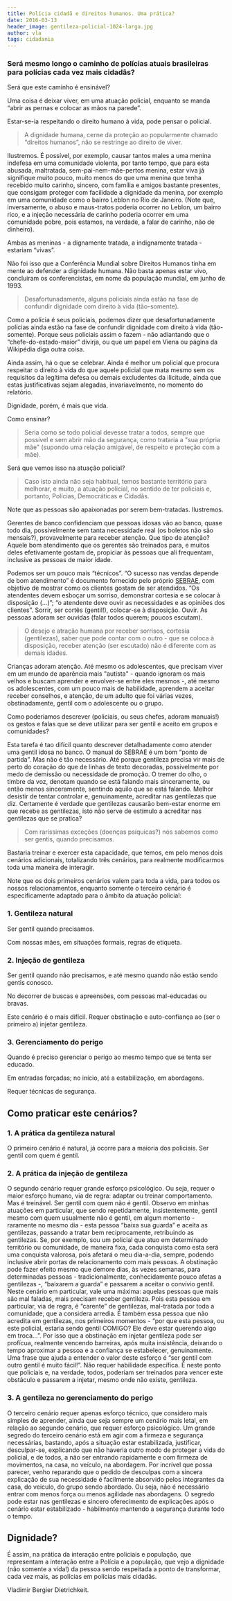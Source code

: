 ```yaml
---
title: Polícia cidadã e direitos humanos. Uma prática?
date: 2016-03-13
header_image: gentileza-policial-1024-larga.jpg
author: vla
tags: cidadania
---
```


### Será mesmo longo o caminho de polícias atuais brasileiras para polícias cada vez mais cidadãs? 

Será que este caminho é ensinável?

Uma coisa é deixar viver, em uma atuação policial, enquanto se manda “abrir as pernas e colocar as mãos na parede”. 

Estar-se-ia respeitando o direito humano à vida, pode pensar o policial. 

> A dignidade humana, cerne da proteção ao popularmente chamado “direitos humanos”, não se restringe ao direito de viver. 

Ilustremos. É possível, por exemplo, causar tantos males a uma menina indefesa em uma comunidade violenta, por tanto tempo, que para esta abusada, maltratada, sem-pai-nem-mãe-pertos menina, estar viva já signifique muito pouco, muito menos do que uma menina que tenha recebido muito carinho, sincero, com família e amigos bastante presentes, que consigam proteger com facilidade a dignidade da menina, por exemplo em uma comunidade como o bairro Leblon no Rio de Janeiro. (Note que, inversamente, o abuso e maus-tratos poderia ocorrer no Leblon, um bairro rico, e a injeção necessária de carinho poderia ocorrer em uma comunidade pobre, pois estamos, na verdade, a falar de carinho, não de dinheiro).

Ambas as meninas - a dignamente tratada, a indignamente tratada - estariam “vivas”.

Não foi isso que a Conferência Mundial sobre Direitos Humanos tinha em mente ao defender a dignidade humana. Não basta apenas estar vivo, concluiram os conferencistas, em nome da população mundial, em junho de 1993.

> Desafortunadamente, alguns policiais ainda estão na fase de confundir dignidade com direito à vida (tão-somente). 

Como a polícia é seus policiais, podemos dizer que desafortunadamente polícias ainda estão na fase de confundir dignidade com direito à vida (tão-somente). Porque seus policiais assim o fazem - não adiantando que o “chefe-do-estado-maior” divirja, ou que um papel em Viena ou página da Wikipédia diga outra coisa.

Ainda assim, há o que se celebrar. Ainda é melhor um policial que procura respeitar o direito à vida do que aquele policial que mata mesmo sem os requisitos da legítima defesa ou demais excludentes da ilicitude, ainda que estas justificativas sejam alegadas, invariavelmente, no momento do relatório.

Dignidade, porém, é mais que vida. 

Como ensinar? 

> Seria como se todo policial devesse tratar a todos, sempre que possível e sem abrir mão da segurança, como trataria a "sua própria mãe" (supondo uma relação amigável, de respeito e proteção com a mãe).

Será que vemos isso na atuação policial?

> Caso isto ainda não seja habitual, temos bastante território para melhorar, e muito, a atuação policial, no sentido de ter policiais e, portanto, Polícias, Democráticas e Cidadãs. 

Note que as pessoas são apaixonadas por serem bem-tratadas. Ilustremos. 

Gerentes de banco confidenciam que pessoas idosas vão ao banco, quase todo dia, possivelmente sem tanta necessidade real (os boletos não são mensais?), provavelmente para receber atenção. Que tipo de atenção? Aquele bom atendimento que os gerentes são treinados para, e muitos deles efetivamente gostam de, propiciar às pessoas que ali frequentam, inclusive as pessoas de maior idade.

Podemos ser um pouco mais “técnicos”. “O sucesso nas vendas depende de bom atendimento” é documento fornecido pelo próprio <a href="http://www.sebrae.com.br/sites/PortalSebrae/artigos/O-sucesso-nas-vendas-depende-de-bom-atendimento" target="_blank">SEBRAE</a>, com objetivo de mostrar como os clientes gostam de ser atendidos. “Os atendentes devem esboçar um sorriso, demonstrar cortesia e se colocar à disposição (...)”; “o atendente deve ouvir as necessidades e as opiniões dos clientes”. Sorrir, ser cortês (gentil!), colocar-se à disposição. Ouvir. As pessoas adoram ser ouvidas (falar todos querem; poucos escutam).

> O desejo e atração humana por receber sorrisos, cortesia (gentilezas), saber que pode contar com o outro - que se coloca à disposição, receber atenção (ser escutado) não é diferente com as demais idades. 

Crianças adoram atenção. Até mesmo os adolescentes, que precisam viver em um mundo de aparência mais "autista" - quando ignoram os mais velhos e buscam aprender e envolver-se entre eles mesmos -, até mesmo os adolescentes, com um pouco mais de habilidade, aprendem a aceitar receber conselhos, e atenção, de um adulto que foi várias vezes, obstinadamente, gentil com o adolescente ou o grupo.

Como poderíamos descrever (policiais, ou seus chefes, adoram manuais!) os gestos e falas que se deve utilizar para ser gentil e aceito em grupos e comunidades? 

Esta tarefa é tao difícil quanto descrever detalhadamente como atender uma gentil idosa no banco. 
O manual do SEBRAE é um bom “ponto de partida”. Mas não é tão necessário. Até porque gentileza precisa vir mais de perto do coração do que de linhas de texto decoradas, possivelmente por medo de demissão ou necessidade de promoção. O tremer do olho, o timbre da voz, denotam quando se está falando mais sinceramente, ou então menos sinceramente, sentindo aquilo que se está falando. Melhor desistir de tentar controlar e, genuinamente, acreditar nas gentilezas que diz. Certamente é verdade que gentilezas causarão bem-estar enorme em que recebe as gentilezas, isto não serve de estímulo a acreditar nas gentilezas que se pratica?

> Com raríssimas exceções (doenças psíquicas?) nós sabemos como ser gentis, quando precisamos. 

Bastaria treinar e exercer esta capacidade, que temos, em pelo menos dois cenários adicionais, totalizando três cenários, para realmente modificarmos toda uma maneira de interagir. 

Note que os dois primeiros cenários valem para toda a vida, para todos os nossos relacionamentos, enquanto somente o terceiro cenário é especificamente adaptado para o âmbito da atuação policial:

### 1. Gentileza natural

Ser gentil quando precisamos.

Com nossas mães, em situações formais, regras de etiqueta.

### 2. Injeção de gentileza

Ser gentil quando não precisamos, e até mesmo quando não estão sendo gentis conosco. 

No decorrer de buscas e apreensões, com pessoas mal-educadas ou bravas.

Este cenário é o mais difícil. Requer obstinação e auto-confiança ao (ser o primeiro a) injetar gentileza.

### 3. Gerenciamento do perigo 

Quando é preciso gerenciar o perigo ao mesmo tempo que se tenta ser educado.

Em entradas forçadas; no início, até a estabilização, em abordagens. 

Requer técnicas de segurança. 

## Como praticar este cenários?

### 1. A prática da gentileza natural

O primeiro cenário é natural, já ocorre para a maioria dos policiais. Ser gentil com quem é gentil.

### 2. A prática da injeção de gentileza

O segundo cenário requer grande esforço psicológico. Ou seja, requer o maior esforço humano, via de regra: adaptar ou treinar comportamento. Mas é treinável. Ser gentil com quem não é gentil. Observo em minhas atuações em particular, que sendo repetidamente, insistentemente, gentil mesmo com quem usualmente não é gentil, em algum momento - raramente no mesmo dia - esta pessoa “baixa sua guarda” e aceita as gentilezas, passando a tratar bem reciprocamente, retribuindo as gentilezas. Se, por exemplo, sou um policial que atuo em determinado território ou comunidade, de maneira fixa, cada conquista como esta será uma conquista valorosa, pois afetará o meu dia-a-dia, sempre, podendo inclusive abrir portas de relacionamento com mais pessoas. A obstinação pode fazer efeito mesmo que demore dias, às vezes semanas, para determinadas pessoas - tradicionalmente, conhecidamente pouco afetas a gentilezas -, “baixarem a guarda” e passarem a aceitar o convívio gentil. Neste cenário em particular, vale uma máxima: aquelas pessoas que mais são mal faladas, mais precisam receber gentileza. Pois esta pessoa em particular, via de regra, é “carente” de gentilezas, mal-tratada por toda a comunidade, que a considera arredia. É também essa pessoa que não acredita em gentilezas, nos primeiros momentos - “por que esta pessoa, ou este policial, estaria sendo gentil COMIGO? Ele deve estar querendo algo em troca…”. Por isso que a obstinação em injetar gentileza pode ser profícua, realmente vencendo barreiras, após muita insistência, deixando o tempo aproximar a pessoa e a confiança se estabelecer, genuinamente. Uma frase que ajuda a entender o valor deste esforço é “ser gentil com outro gentil é muito fácil!”. Não requer habilidade específica. É neste ponto que policiais e, na verdade, todos, poderiam ser treinados para vencer este obstáculo e passarem a injetar, mesmo onde não existe, gentileza.

### 3. A gentileza no gerenciamento do perigo

O terceiro cenário requer apenas esforço técnico, que considero mais simples de aprender, ainda que seja sempre um cenário mais letal, em relação ao segundo cenário, que requer esforço psicológico. Um grande segredo do terceiro cenário está em agir com a firmeza e segurança necessárias, bastando, após a situação estar estabilizada, justificar, desculpar-se, explicando que não haveria outro modo de proteger a vida do policial, e de todos, a não ser entrando rapidamente e com firmeza de movimentos, na casa, no veículo, na abordagem. Por incrível que possa parecer, venho reparando que o pedido de desculpas com a sincera explicação de sua necessidade é facilmente absorvido pelos integrantes da casa, do veiculo, do grupo sendo abordado. Ou seja, não é necessário entrar com menos força ou menos agilidade nas abordagens. O segredo pode estar nas gentilezas e sincero oferecimento de explicações após o cenário estar estabilizado - habilmente mantendo a segurança durante todo o tempo.

## Dignidade?

É assim, na prática da interação entre policiais e população, que representam a interação entre a Polícia e a população, que vejo a dignidade (não somente a vida!) da pessoa sendo respeitada a ponto de transformar, cada vez mais, as polícias em polícias mais cidadãs.

Vladimir Bergier Dietrichkeit.
